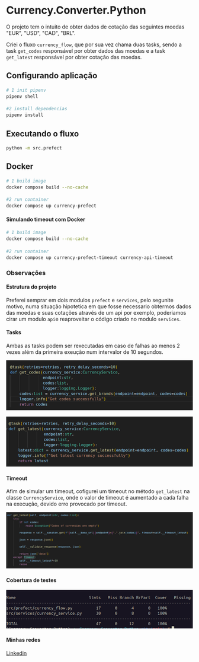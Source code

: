 # Currency.Converter.Python

O projeto tem o intuito de obter dados de cotação das seguintes moedas "EUR", "USD", "CAD", "BRL".

Criei o fluxo `currency_flow`, que por sua vez chama duas tasks, sendo a task `get_codes` responsável por obter dados das moedas e a task `get_latest` responsável por obter cotação das moedas.

## Configurando aplicação

```bash
# 1 init pipenv
pipenv shell

#2 install dependencias
pipenv install
```

## Executando o fluxo

```bash
python -m src.prefect
```

## Docker

```bash
# 1 build image
docker compose build --no-cache

#2 run container
docker compose up currency-prefect
```

#### Simulando timeout com Docker

```bash
# 1 build image
docker compose build --no-cache

#2 run container
docker compose up currency-prefect-timeout currency-api-timeout
```


### Observações

#### Estrutura do projeto

Preferei semprar em dois modulos `prefect` e `services`, pelo segunite motivo, numa situação hipotetica em que fosse necessario obtermos dados das moedas e suas cotações através de um api por exemplo, poderiamos cirar um modulo `api`e reaproveitar o código criado no modulo `services`.

#### Tasks

Ambas as tasks podem ser rexecutadas em caso de falhas ao menos 2 vezes além da primeira exeução num intervalor de 10 segundos.

![alt text](img/image.png)

![alt text](img/image-1.png)

#### Timeout

Afim de simular um timeout, cofigurei um timeout no método `get_latest` na classe `CurrencyService`, onde o valor de timeout é aumentado a cada  falha na execução, devido erro provocado por timeout.

![alt text](img/image-2.png)

#### Cobertura de testes

![alt text](img/image-3.png)

#### Minhas redes
[Linkedin](https://www.linkedin.com/in/fernando-cesar-da-silva-4615753a/)

